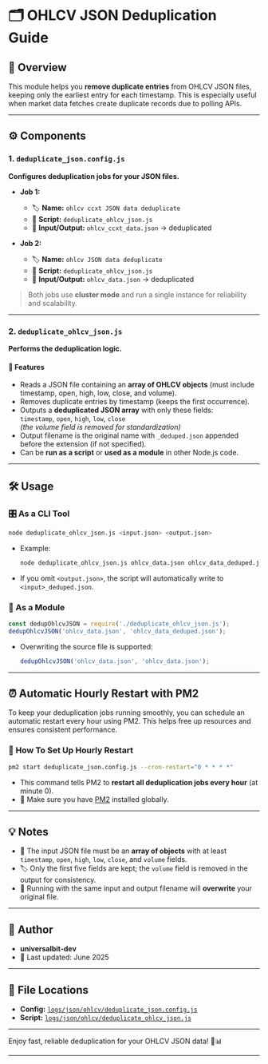 # 🗂️ OHLCV JSON Deduplication Guide

## 📄 Overview

This module helps you **remove duplicate entries** from OHLCV JSON files, keeping only the earliest entry for each timestamp. This is especially useful when market data fetches create duplicate records due to polling APIs.

---

## ⚙️ Components

### 1. `deduplicate_json.config.js`  
**Configures deduplication jobs for your JSON files.**

- **Job 1:**  
  - 🏷️ **Name:** `ohlcv ccxt JSON data deduplicate`  
  - 📜 **Script:** `deduplicate_ohlcv_json.js`  
  - 📂 **Input/Output:** `ohlcv_ccxt_data.json` → deduplicated

- **Job 2:**  
  - 🏷️ **Name:** `ohlcv JSON data deduplicate`  
  - 📜 **Script:** `deduplicate_ohlcv_json.js`  
  - 📂 **Input/Output:** `ohlcv_data.json` → deduplicated

> Both jobs use **cluster mode** and run a single instance for reliability and scalability.

---

### 2. `deduplicate_ohlcv_json.js`  
**Performs the deduplication logic.**

#### 🚀 Features
- Reads a JSON file containing an **array of OHLCV objects** (must include timestamp, open, high, low, close, and volume).
- Removes duplicate entries by timestamp (keeps the first occurrence).
- Outputs a **deduplicated JSON array** with only these fields:  
  `timestamp`, `open`, `high`, `low`, `close`  
  _(the volume field is removed for standardization)_
- Output filename is the original name with `_deduped.json` appended before the extension (if not specified).
- Can be **run as a script** or **used as a module** in other Node.js code.

---

## 🛠️ Usage

### 🎛️ As a CLI Tool

```bash
node deduplicate_ohlcv_json.js <input.json> <output.json>
```
- Example:  
  ```bash
  node deduplicate_ohlcv_json.js ohlcv_data.json ohlcv_data_deduped.json
  ```
- If you omit `<output.json>`, the script will automatically write to `<input>_deduped.json`.

### 🧩 As a Module

```js
const dedupOhlcvJSON = require('./deduplicate_ohlcv_json.js');
dedupOhlcvJSON('ohlcv_data.json', 'ohlcv_data_deduped.json');
```

- Overwriting the source file is supported:  
  ```js
  dedupOhlcvJSON('ohlcv_data.json', 'ohlcv_data.json');
  ```

---

## ⏰ Automatic Hourly Restart with PM2

To keep your deduplication jobs running smoothly, you can schedule an automatic restart every hour using PM2. This helps free up resources and ensures consistent performance.

### 🚀 How To Set Up Hourly Restart

```bash
pm2 start deduplicate_json.config.js --cron-restart="0 * * * *"
```

- This command tells PM2 to **restart all deduplication jobs every hour** (at minute 0).
- 📌 Make sure you have [PM2](https://pm2.keymetrics.io/) installed globally.

---

## 💡 Notes

- 📌 The input JSON file must be an **array of objects** with at least `timestamp`, `open`, `high`, `low`, `close`, and `volume` fields.
- 🏷️ Only the first five fields are kept; the `volume` field is removed in the output for consistency.
- 🔄 Running with the same input and output filename will **overwrite** your original file.

---

## 👤 Author

- **universalbit-dev**
- 📅 Last updated: June 2025

---

## 🧭 File Locations

- **Config:** [`logs/json/ohlcv/deduplicate_json.config.js`](./deduplicate_json.config.js)
- **Script:** [`logs/json/ohlcv/deduplicate_ohlcv_json.js`](./deduplicate_ohlcv_json.js)

---

Enjoy fast, reliable deduplication for your OHLCV JSON data! 🚀📊

---
